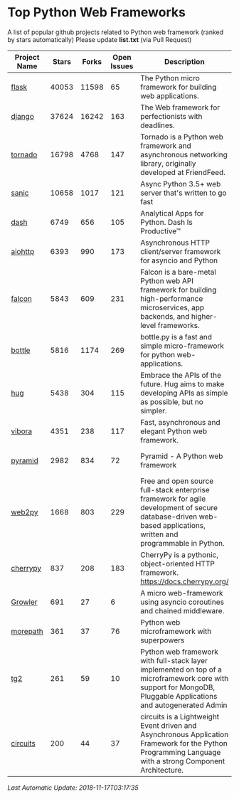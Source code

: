 # Top Python Web Frameworks
A list of popular github projects related to Python web framework (ranked by stars automatically)
Please update **list.txt** (via Pull Request)

| Project Name | Stars | Forks | Open Issues | Description | Last Commit |
| ------------ | ----- | ----- | ----------- | ----------- | ----------- |
| [flask](https://github.com/pallets/flask) | 40053 | 11598 | 65 | The Python micro framework for building web applications. | 2018-11-13 19:06:12 |
| [django](https://github.com/django/django) | 37624 | 16242 | 163 | The Web framework for perfectionists with deadlines. | 2018-11-16 14:34:10 |
| [tornado](https://github.com/tornadoweb/tornado) | 16798 | 4768 | 147 | Tornado is a Python web framework and asynchronous networking library, originally developed at FriendFeed. | 2018-11-02 20:18:39 |
| [sanic](https://github.com/huge-success/sanic) | 10658 | 1017 | 121 | Async Python 3.5+ web server that's written to go fast | 2018-11-14 13:16:43 |
| [dash](https://github.com/plotly/dash) | 6749 | 656 | 105 | Analytical Apps for Python. Dash Is Productive™ | 2018-11-14 21:06:23 |
| [aiohttp](https://github.com/aio-libs/aiohttp) | 6393 | 990 | 173 | Asynchronous HTTP client/server framework for asyncio and Python | 2018-11-15 10:28:51 |
| [falcon](https://github.com/falconry/falcon) | 5843 | 609 | 231 | Falcon is a bare-metal Python web API framework for building high-performance microservices, app backends, and higher-level frameworks. | 2018-11-16 16:36:40 |
| [bottle](https://github.com/bottlepy/bottle) | 5816 | 1174 | 269 | bottle.py is a fast and simple micro-framework for python web-applications. | 2018-10-25 18:49:23 |
| [hug](https://github.com/timothycrosley/hug) | 5438 | 304 | 115 | Embrace the APIs of the future. Hug aims to make developing APIs as simple as possible, but no simpler. | 2018-09-18 05:18:55 |
| [vibora](https://github.com/vibora-io/vibora) | 4351 | 238 | 117 | Fast, asynchronous and elegant Python web framework. | 2018-07-17 22:02:08 |
| [pyramid](https://github.com/Pylons/pyramid) | 2982 | 834 | 72 | Pyramid - A Python web framework | 2018-11-13 02:07:15 |
| [web2py](https://github.com/web2py/web2py) | 1668 | 803 | 229 | Free and open source full-stack enterprise framework for agile development of secure database-driven web-based applications, written and programmable in Python. | 2018-11-01 15:24:53 |
| [cherrypy](https://github.com/cherrypy/cherrypy) | 837 | 208 | 183 | CherryPy is a pythonic, object-oriented HTTP framework.      https://docs.cherrypy.org/ | 2018-11-05 23:28:30 |
| [Growler](https://github.com/pyGrowler/Growler) | 691 | 27 | 6 | A micro web-framework using asyncio coroutines and chained middleware. | 2017-03-12 02:39:16 |
| [morepath](https://github.com/morepath/morepath) | 361 | 37 | 76 | Python web microframework with superpowers | 2017-12-29 08:11:05 |
| [tg2](https://github.com/TurboGears/tg2) | 261 | 59 | 10 | Python web framework with full-stack layer implemented on top of a microframework core with support for MongoDB, Pluggable Applications and autogenerated Admin | 2018-11-14 21:03:41 |
| [circuits](https://github.com/circuits/circuits) | 200 | 44 | 37 | circuits is a Lightweight Event driven and Asynchronous Application Framework for the Python Programming Language with a strong Component Architecture. | 2018-09-18 13:17:24 |

*Last Automatic Update: 2018-11-17T03:17:35*